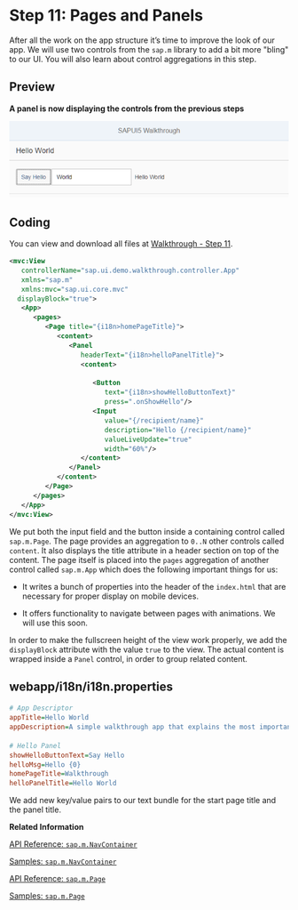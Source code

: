 <!-- loio3b9d9f84930d43df90ad0789d99bd4a3 -->

# Step 11: Pages and Panels

After all the work on the app structure it’s time to improve the look of our app. We will use two controls from the `sap.m` library to add a bit more "bling" to our UI. You will also learn about control aggregations in this step.



## Preview

   
  
**A panel is now displaying the controls from the previous steps**

 ![](images/SAPUI5_Walkthrough_Step_11_959dd4b.png "A panel is now displaying the controls from the previous steps") 



## Coding

You can view and download all files at [Walkthrough - Step 11](https://ui5.sap.com/#/entity/sap.m.tutorial.walkthrough/sample/sap.m.tutorial.walkthrough.11).

```xml
<mvc:View
   controllerName="sap.ui.demo.walkthrough.controller.App"
   xmlns="sap.m"
   xmlns:mvc="sap.ui.core.mvc"
  displayBlock="true">
   <App>
      <pages>
         <Page title="{i18n>homePageTitle}">
            <content>
               <Panel
                  headerText="{i18n>helloPanelTitle}">
                  <content>

                     <Button
                        text="{i18n>showHelloButtonText}"
                        press=".onShowHello"/>
                     <Input
                        value="{/recipient/name}"
                        description="Hello {/recipient/name}"
                        valueLiveUpdate="true"
                        width="60%"/>
                  </content>
               </Panel>
            </content>
         </Page>
      </pages>
   </App>
</mvc:View>

```

We put both the input field and the button inside a containing control called `sap.m.Page`. The page provides an aggregation to `0..N` other controls called `content`. It also displays the title attribute in a header section on top of the content. The page itself is placed into the `pages` aggregation of another control called `sap.m.App` which does the following important things for us:

-   It writes a bunch of properties into the header of the `index.html` that are necessary for proper display on mobile devices.

-   It offers functionality to navigate between pages with animations. We will use this soon.


In order to make the fullscreen height of the view work properly, we add the `displayBlock` attribute with the value `true` to the view. The actual content is wrapped inside a `Panel` control, in order to group related content.



## webapp/i18n/i18n.properties

```ini
# App Descriptor
appTitle=Hello World
appDescription=A simple walkthrough app that explains the most important concepts of SAPUI5

# Hello Panel
showHelloButtonText=Say Hello
helloMsg=Hello {0}
homePageTitle=Walkthrough
helloPanelTitle=Hello World
```

We add new key/value pairs to our text bundle for the start page title and the panel title.

**Related Information**  


[API Reference: `sap.m.NavContainer`](https://ui5.sap.com/#/api/sap.m.NavContainer)

[Samples: `sap.m.NavContainer` ](https://ui5.sap.com/#/entity/sap.m.NavContainer)

[API Reference: `sap.m.Page`](https://ui5.sap.com/#/api/sap.m.Page)

[Samples: `sap.m.Page` ](https://ui5.sap.com/#/entity/sap.m.Page)

